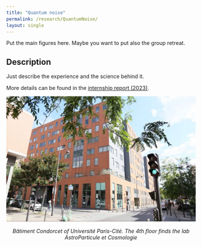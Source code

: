 ```yaml
---
title: "Quantum noise"
permalink: /research/QuantumNoise/
layout: single
---
```


Put the main figures here. Maybe you want to put also the group retreat. 

## Description
Just describe the experience and the science behind it. 

More details can be found in the [internship report (2023)](files/M2_ICFPreport.pdf).

<div style="text-align: center;">
  <img src="/files/APC.jpeg" alt="Experiment Setup for Project 3" />
  <p><em>Bâtiment Condorcet of Université Paris-Cité. The 4th floor finds the lab AstroParticule et Cosmologie</em></p>
</div>
